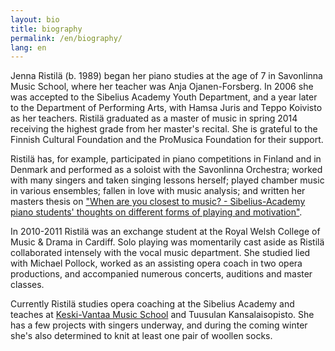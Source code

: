 ```yaml
---
layout: bio
title: biography
permalink: /en/biography/
lang: en
---
```


Jenna Ristilä (b. 1989) began her piano studies at the age of 7 in Savonlinna Music School, where her teacher was Anja Ojanen-Forsberg. In 2006 she was accepted to the Sibelius Academy Youth Department, and a year later to the Department of Performing Arts, with Hamsa Juris and Teppo Koivisto as her teachers. Ristilä graduated as a master of music in spring 2014 receiving the highest grade from her master's recital. She is grateful to the Finnish Cultural Foundation and the ProMusica Foundation for their support.  


Ristilä has, for example, participated in piano competitions in Finland and in Denmark and performed as a soloist with the Savonlinna Orchestra; worked with many singers and taken singing lessons herself; played chamber music in various ensembles; fallen in love with music analysis; and written her masters thesis on ["When are you closest to music? - Sibelius-Academy piano students' thoughts on different forms of playing and motivation"](http://ethesis.siba.fi/showrecord.php?language=en_EN&ID=449278&).


In 2010-2011 Ristilä was an exchange student at the Royal Welsh College of Music & Drama in Cardiff. Solo playing was momentarily cast aside as Ristilä collaborated intensely with the vocal music department. She studied lied with Michael Pollock, worked as an assisting opera coach in two opera productions, and accompanied numerous concerts, auditions and master classes.


Currently Ristilä studies opera coaching at the Sibelius Academy and teaches at [Keski-Vantaa Music School](http://kevamo.com/) and Tuusulan Kansalaisopisto. She has a few projects with singers underway, and during the coming winter she's also determined to knit at least one pair of woollen socks.


<br/>
